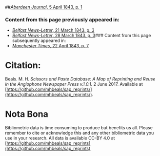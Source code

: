 ##[*Aberdeen Journal*, 5 April 1843, p. 1](https://mhbeals.github.io/sap_html/Aberdeen-Journal/Aberdeen-Journal-5-April-1843-p-1)

### Content from this page previously appeared in:
+ [*Belfast News-Letter*, 21 March 1843, p. 3](https://mhbeals.github.io/sap_html/Belfast-News-Letter/Belfast-News-Letter-21-March-1843-p-3)
+ [*Belfast News-Letter*, 28 March 1843, p. 3](https://mhbeals.github.io/sap_html/Belfast-News-Letter/Belfast-News-Letter-28-March-1843-p-3)### Content from this page subsequently appeared in:
+ [*Manchester Times*, 22 April 1843, p. 7](https://mhbeals.github.io/sap_html/Manchester-Times/Manchester-Times-22-April-1843-p-7)
                    
# Citation: 

Beals. M. H. *Scissors and Paste Database: A Map of Reprinting and Reuse in the Anglophone Newspaper Press v.1.0.1.* 2 June 2017. Available at [https://github.com/mhbeals/sap_reprints/](https://github.com/mhbeals/sap_reprints/). 
                    
# Nota Bona

Bibliometric data is time consuming to produce but benefits us all. Please remember to cite or acknowledge this and any other bibliometric data you use in your research. All data is available CC-BY 4.0 at [https://github.com/mhbeals/sap_reprints](https://github.com/mhbeals/sap_reprints)